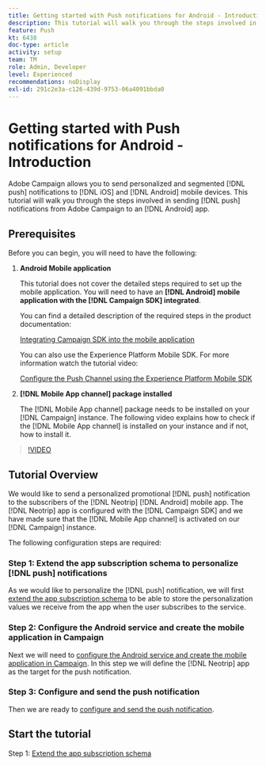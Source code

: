 ```yaml
---
title: Getting started with Push notifications for Android - Introduction
description: This tutorial will walk you through the steps involved in sending push notifications from Adobe Campaign and receiving these notifications in your Android app.
feature: Push
kt: 6438
doc-type: article
activity: setup
team: TM
role: Admin, Developer
level: Experienced
recommendations: noDisplay
exl-id: 291c2e3a-c126-439d-9753-06a4091bbda0
---
```

# Getting started with Push notifications for Android - Introduction

Adobe Campaign allows you to send personalized and segmented [!DNL push] notifications to [!DNL iOS] and [!DNL Android] mobile devices. This tutorial will walk you through the steps involved in sending [!DNL push] notifications from Adobe Campaign to an [!DNL Android] app.

## Prerequisites

Before you can begin, you will need to have the following:

1) **Android Mobile application**

    This tutorial does not cover the detailed steps required to set up the mobile application. You will need to have an **[!DNL Android] mobile application with the [!DNL Campaign SDK] integrated**.

    You can find a detailed description of the required steps in the product documentation:

    [Integrating Campaign SDK into the mobile application](https://experienceleague.adobe.com/docs/campaign-classic/using/sending-messages/sending-push-notifications/integrating-campaign-sdk-into-the-mobile-application.html)

    You can also use the Experience Platform Mobile SDK. For more information watch the tutorial video:

    [Configure the Push Channel using the Experience Platform Mobile SDK](https://experienceleague.adobe.com/docs/campaign-classic-learn/tutorials/sending-messages/push-channel/configure-push-using-aep-mobile-sdk.html)

2) **[!DNL Mobile App channel] package installed**

    The [!DNL Mobile App channel] package needs to be installed on your [!DNL Campaign] instance. The following video explains how to check if the [!DNL Mobile App channel] is installed on your instance and if not, how to install it.

>[!VIDEO](https://video.tv.adobe.com/v/326544?quality=12&learn=on)

## Tutorial Overview

We would like to send a personalized promotional [!DNL push] notification to the subscribers of the [!DNL Neotrip] [!DNL Android] mobile app. The [!DNL Neotrip] app is configured with the [!DNL Campaign SDK] and we have made sure that the [!DNL Mobile App channel] is activated on our [!DNL Campaign] instance.

The following configuration steps are required:

### Step 1: Extend the app subscription schema to personalize [!DNL push] notifications

As we would like to personalize the [!DNL push] notification, we will first [extend the app subscription schema](/help/tutorial-getting-started-with-push-notifications-for-android/extending-the-app-subscription-schema.md) to be able to store the personalization values we receive from the app when the user subscribes to the service.

### Step 2: Configure the Android service and create the mobile application in Campaign

Next we will need to [configure the Android service and create the mobile application in Campaign](/help/tutorial-getting-started-with-push-notifications-for-android/configuring-an-android-service-in-campaign.md). In this step we will define the [!DNL Neotrip] app as the target for the push notification.

### Step 3: Configure and send the push notification

Then we are ready to [configure and send the push notification](/help/tutorial-getting-started-with-push-notifications-for-android/configuring-and-sending-push-notifications.md).

## Start the tutorial

Step 1: [Extend the app subscription schema](/help/tutorial-getting-started-with-push-notifications-for-android/extending-the-app-subscription-schema.md)
